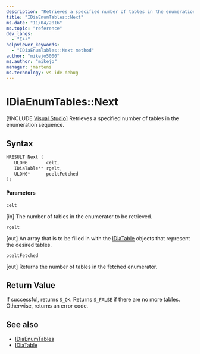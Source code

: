 ```yaml
---
description: "Retrieves a specified number of tables in the enumeration sequence."
title: "IDiaEnumTables::Next"
ms.date: "11/04/2016"
ms.topic: "reference"
dev_langs:
  - "C++"
helpviewer_keywords:
  - "IDiaEnumTables::Next method"
author: "mikejo5000"
ms.author: "mikejo"
manager: jmartens
ms.technology: vs-ide-debug
---
```

# IDiaEnumTables::Next

 [!INCLUDE [Visual Studio](~/includes/applies-to-version/vs-windows-only.md)]
Retrieves a specified number of tables in the enumeration sequence.

## Syntax

```C++
HRESULT Next ( 
   ULONG       celt,
   IDiaTable** rgelt,
   ULONG*      pceltFetched
);
```

#### Parameters
 `celt`

[in] The number of tables in the enumerator to be retrieved.

 `rgelt`

[out] An array that is to be filled in with the [IDiaTable](../../debugger/debug-interface-access/idiatable.md) objects that represent the desired tables.

 `pceltFetched`

[out] Returns the number of tables in the fetched enumerator.

## Return Value
 If successful, returns `S_OK`. Returns `S_FALSE` if there are no more tables. Otherwise, returns an error code.

## See also
- [IDiaEnumTables](../../debugger/debug-interface-access/idiaenumtables.md)
- [IDiaTable](../../debugger/debug-interface-access/idiatable.md)
